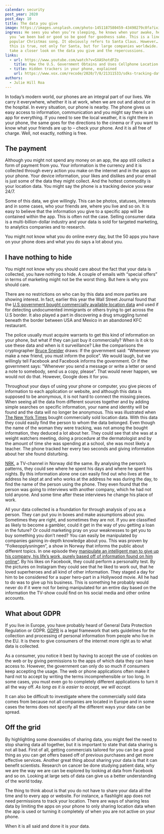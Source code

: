 ```yaml
---
calendar: security
post_year: 2020
post_day: 10
title: The data you give
image: https://images.unsplash.com/photo-1451187580459-43490279c0fa?ixid=MXwxMjA3fDB8MHxwaG90by1wYWdlfHx8fGVufDB8fHw%3D&ixlib=rb-1.2.1&auto=format&fit=crop&w=2552&q=80
ingress: He sees you when you’re sleeping, he knows when your awake, he knows if
  you ‘we been bad or good so be good for goodness sake. This is a line of a
  popular Christmas song. It obviously refers to Santa Claus. However… What if
  this is true, not only for Santa, but for large companies worldwide. We’ll
  take a closer look on the data you give and the repercussions.
links:
  - url: https://www.youtube.com/watch?v=SXAShotdFZo
    title: How the U.S. Government Obtains and Uses Cellphone Location Data
  - title: Hidden trackers in your phone, explained
    url: https://www.vox.com/recode/2020/7/8/21311533/sdks-tracking-data-location
authors:
  - Julie Hill Roa
---
```

In today’s modern world, our phones are an integral part of our lives. We carry it everywhere, whether it is at work, when we are out and about or in the hospital. In every situation, our phone is nearby. The phone gives us easy access to information, communication and you might say there is an app for everything. If you need to see the local weather, it is right there in your phone, the same goes for the directions to the cinema or if you want to know what your friends are up to – check your phone. And it is all free of charge. Well, not exactly, nothing is free.

## The payment

Although you might not spend any money on an app, the app still collect a form of payment from you. Your information is the currency and it is collected through every action you make on the internet and in the apps on your phone. Your device information, your likes and dislikes and your email is just some of the data they might collect. And the hottest commodity is your location data. You might say the phone is a tracking device you wear 24/7.

Some of this data, we give willingly. This can be photos, statuses, interests and in some cases, who your friends are, where you live and so on. It is easy to believe that the information you give to a specific app will be contained within the app. This is often not the case. Selling consumer data is a multi-billion-dollar industry and your data is sold for targeted marketing, to analytics companies and to research. 

You might not know what you do online every day, but the 50 apps you have on your phone does and what you do says a lot about you.

## I have nothing to hide

You might not know why you should care about the fact that your data is collected, you have nothing to hide. A couple of emails with “special offers” in terms of marketing might not be the worst thing. But here is why you should care. 

There are no restrictions on who can by this data and more parties are showing interest. In fact, earlier this year the Wall Street Journal found that the [U.S government bought commercially available location data](https://www.wsj.com/articles/federal-agencies-use-cellphone-location-data-for-immigration-enforcement-11581078600) and used if for detecting undocumented immigrants or others trying to get across the U.S border. It also played a part in discovering a drug smuggling tunnel beneath the border between USA and Mexico in an abandoned KFC restaurant. 

The police usually must acquire warrants to get this kind of information on your phone, but what if they can just buy it commercially? When is it ok to use these data and when is it surveillance? Like the comparisons the cryptographer [Bruce Sneider](https://privacy-pc.com/interviews/bruce-schneier-nsa-is-wasteful-and-dangerous.html) draws: If the government said: “Whenever you make a new friend, you must inform the police”. We would laugh, but we willingly tell Facebook and Facebook informs the government. Or if the government says: ”Whenever you send a message or write a letter or send a note to somebody, send us a copy, please”. That would never happen, we would not do that. However, Google does it for you.

Throughout your days of using your phone or computer, you give pieces of information to each application or website, and although this data is supposed to be anonymous, it is not hard to connect the missing pieces. When seeing all the data from different sources together and by adding simple searches on specific information, your name and identity will be found and the data will no longer be anonymous. This was illustrated when [The New York Times]( https://www.nytimes.com/interactive/2018/12/10/business/location-data-privacy-apps.html) bought commercially sold location data. With this data they could easily find the person to whom the data belonged. Even though the name of the woman they were tracking, was not among the bought information, they deduced a lot about her. They could see that she was at a weight watchers meeting, doing a procedure at the dermatologist and by the amount of time she was spending at a school, she was most likely a teacher. The phone tracked her every two seconds and giving information about her she found disturbing.

[NRK](https://www.nrk.no/norge/xl/avslort-av-mobilen-1.14911685), a TV-channel in Norway did the same. By analysing the person’s patterns, they could see where he spent his days and where he spent his nights. By this information alone one can easily find out who lives at the address he slept at and who works at the address he was during the day, to find the name of the person using the phone. They even found that the person was going to interviews with another company, which he had not told anyone. And some time after these interviews he change his place of work.

All your data collected is a foundation for through analysis of you as a person. They can put you in boxes and make assumptions about you. Sometimes they are right, and sometimes they are not. If you are classified as likely to become a gambler, could it get in the way of you getting a loan in the future? Or could marketing pray on your weaknesses to get you to buy something you don’t need? You can easily be manipulated by companies gaining in-depth knowledge about you. This was proven by “Folkeopplysningen”, a show in Norway that informs the public about different topics. In one episode they [manipulate an intelligent man to give up his company, his life’s work, purely based off of information found on him online”](https://www.nrk.no/dokumentar/xl/ble-manipulert-etter-nrk-spionering-pa-hans-digitale-liv-1.14759796). By his likes on Facebook, they could perform a personality test. By the pictures on Instagram they could see that he liked to work out, that he loved superheroes and all kind of other information. They staged a day for him to be considered for a super hero-part in a Hollywood movie. All he had to do was to give up his business. This is something he probably would never do if it were not for being manipulated for an entire day based on the information the TV-show could find on his social media and other online accounts.


## What about GDPR

If you live in Europe, you have probably heard of General Data Protection Regulation or GDPR. [GDPR](https://www.investopedia.com/terms/g/general-data-protection-regulation-gdpr.asp) is a legal framework that sets guidelines for the collection and processing of personal information from people who live in the EU. It is there to give consumers of the internet more right as to what data is collected.

As a consumer, you notice it best by having to accept the use of cookies on the web or by giving permissions to the apps of which data they can have access to. However, the government can only do so much if consumers keep accepting the usage. The web or phone applications often make it hard not to accept by writing the terms incomprehensible or too long. In some cases, you must even go to completely different applications to turn it all the way off. *As long as it is easier to accept, we will accept.* 

It can also be difficult to investigate where the commercially sold data comes from because not all companies are located in Europe and in some cases the terms does not specify all the different ways your data can be spread. 

## Off the grid

By highlighting some downsides of sharing data, you might feel the need to stop sharing data all together, but it is important to state that data sharing is not all bad. First of all, getting commercials tailored for you can be a good thing as you can get offers based off of previous purchases and get more effective services. Another great thing about sharing your data is that it can benefit scientists. Research on cancer be done studying patient data, why we are the way we are can be explored by looking at data from Facebook and so on. Looking at large sets of data can give us a better understanding of the world today.

The thing to think about is that you do not have to share your data all the time and to every app or website. For instance, a flashlight app does not need permissions to track your location. There are ways of sharing less data by limiting the apps on your phone to only sharing location data when the app is used or turning it completely of when you are not active on your phone. 

When it is all said and done it is *your* data.